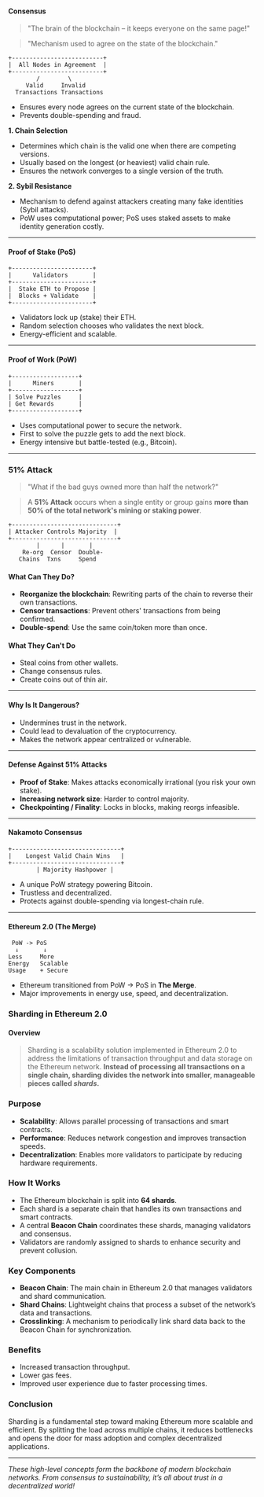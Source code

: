 #### **Consensus**
> "The brain of the blockchain – it keeps everyone on the same page!"

> "Mechanism used to agree on the state of the blockchain."

```
+--------------------------+
|  All Nodes in Agreement  |
+--------------------------+
        /        \         
     Valid     Invalid     
  Transactions Transactions
```
- Ensures every node agrees on the current state of the blockchain.
- Prevents double-spending and fraud.

**1. Chain Selection**
- Determines which chain is the valid one when there are competing versions.
- Usually based on the longest (or heaviest) valid chain rule.
- Ensures the network converges to a single version of the truth.

**2. Sybil Resistance**
- Mechanism to defend against attackers creating many fake identities (Sybil attacks).
- PoW uses computational power; PoS uses staked assets to make identity generation costly.

---

#### **Proof of Stake (PoS)**
```
+-----------------------+
|      Validators       |
+-----------------------+
|  Stake ETH to Propose |
|  Blocks + Validate    |
+-----------------------+
```
- Validators lock up (stake) their ETH.
- Random selection chooses who validates the next block.
- Energy-efficient and scalable.

---

#### **Proof of Work (PoW)**
```
+-------------------+
|      Miners       |
+-------------------+
| Solve Puzzles     |
| Get Rewards       |
+-------------------+
```
- Uses computational power to secure the network.
- First to solve the puzzle gets to add the next block.
- Energy intensive but battle-tested (e.g., Bitcoin).

---

### **51% Attack**
> "What if the bad guys owned more than half the network?"

> A **51% Attack** occurs when a single entity or group gains **more than 50% of the total network's mining or staking power**.

```
+------------------------------+
| Attacker Controls Majority  |
+------------------------------+
        |      |       |
    Re-org  Censor  Double-
   Chains  Txns     Spend
```

#### **What Can They Do?**
- **Reorganize the blockchain**: Rewriting parts of the chain to reverse their own transactions.
- **Censor transactions**: Prevent others' transactions from being confirmed.
- **Double-spend**: Use the same coin/token more than once.

#### **What They Can't Do**
- Steal coins from other wallets.
- Change consensus rules.
- Create coins out of thin air.

---

#### **Why Is It Dangerous?**
- Undermines trust in the network.
- Could lead to devaluation of the cryptocurrency.
- Makes the network appear centralized or vulnerable.

---

#### **Defense Against 51% Attacks**
- **Proof of Stake**: Makes attacks economically irrational (you risk your own stake).
- **Increasing network size**: Harder to control majority.
- **Checkpointing / Finality**: Locks in blocks, making reorgs infeasible.
---

#### **Nakamoto Consensus**
```
+-------------------------------+
|    Longest Valid Chain Wins   |
+-------------------------------+
        | Majority Hashpower |
```
- A unique PoW strategy powering Bitcoin.
- Trustless and decentralized.
- Protects against double-spending via longest-chain rule.

---

#### **Ethereum 2.0 (The Merge)**
```
 PoW -> PoS
  ↓       ↓
Less     More
Energy   Scalable
Usage    + Secure
```
- Ethereum transitioned from PoW → PoS in **The Merge**.
- Major improvements in energy use, speed, and decentralization.

### Sharding in Ethereum 2.0

#### Overview

> Sharding is a scalability solution implemented in Ethereum 2.0 to address the limitations of transaction throughput and data storage on the Ethereum network. **Instead of processing all transactions on a single chain, sharding divides the network into smaller, manageable pieces called *shards*.**

### Purpose

- **Scalability**: Allows parallel processing of transactions and smart contracts.
- **Performance**: Reduces network congestion and improves transaction speeds.
- **Decentralization**: Enables more validators to participate by reducing hardware requirements.

### How It Works

- The Ethereum blockchain is split into **64 shards**.
- Each shard is a separate chain that handles its own transactions and smart contracts.
- A central **Beacon Chain** coordinates these shards, managing validators and consensus.
- Validators are randomly assigned to shards to enhance security and prevent collusion.

### Key Components

- **Beacon Chain**: The main chain in Ethereum 2.0 that manages validators and shard communication.
- **Shard Chains**: Lightweight chains that process a subset of the network’s data and transactions.
- **Crosslinking**: A mechanism to periodically link shard data back to the Beacon Chain for synchronization.

### Benefits

- Increased transaction throughput.
- Lower gas fees.
- Improved user experience due to faster processing times.


### Conclusion

Sharding is a fundamental step toward making Ethereum more scalable and efficient. By splitting the load across multiple chains, it reduces bottlenecks and opens the door for mass adoption and complex decentralized applications.

---

*These high-level concepts form the backbone of modern blockchain networks. From consensus to sustainability, it’s all about trust in a decentralized world!*